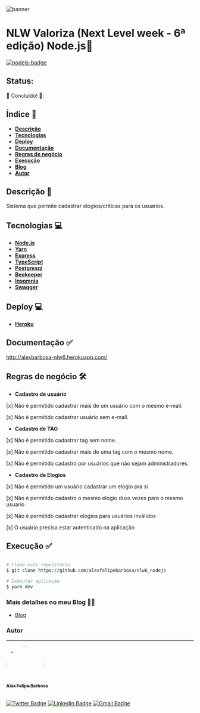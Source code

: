 ![banner](https://user-images.githubusercontent.com/61299540/123202984-020f5000-d48c-11eb-8c12-38af40aae04e.png)

# NLW Valoriza (Next Level week - 6ª edição) Node.js🚀

[![nodejs-badge][nodejs-img]][nodejs]

[nodejs-img]: https://img.shields.io/badge/Node.js-v12.18-green
[nodejs]: https://nodejs.org/en/

## Status:

🚧 Concluído! 🚧:

## Índice 📖

- **[Descrição](#descricao)**
- **[Tecnologias](#tecnologias)**
- **[Deploy](#deploy)**
- **[Documentação](#documentacao)**
- **[Regras de negócio](#regras)**
- **[Execução](#execucao)**
- **[Blog](#blog)**
- **[Autor](#Autor)**

## Descrição 📌 <a name="descricao"></a>

Sistema que permite cadastrar elogios/criticas para os usuarios.

## Tecnologias 💻 <a name="tecnologias"></a>

- **[Node.js](https://nodejs.org/en/)**
- **[Yarn](https://classic.yarnpkg.com/en/docs/install/#windows-stable)**
- **[Express](https://expressjs.com/pt-br/)**
- **[TypeScript](https://www.typescriptlang.org/)**
- **[Postgresql](https://www.postgresql.org/)**
- **[Beekeeper](https://www.beekeeperstudio.io/)**
- **[Insomnia](https://insomnia.rest/)**
- **[Swagger](https://swagger.io)**

## Deploy 💻 <a name="deploy"></a>

- **[Heroku](http://alexbarbosa-nlw6.herokuapp.com/)**

## Documentação ✅ <a name="documentacao"></a>

http://alexbarbosa-nlw6.herokuapp.com/

## Regras de negócio 🛠 <a name="regras"></a>

- **Cadastro de usuário**

[x] Não é permitido cadastrar mais de um usuário com o mesmo e-mail.

[x] Não é permitido cadastrar usuário sem e-mail.

- **Cadastro de TAG**

[x] Não é permitido cadastrar tag sem nome.

[x] Não é permitido cadastrar mais de uma tag com o mesmo nome.

[x] Não é permitido cadastro por usuários que não sejam administradores.

- **Cadastro de Elogios**

[x] Não é permitido um usuário cadastrar um elogio pra si

[x] Não é permitido cadastro o mesmo elogio duas vezes para o mesmo usuario

[x] Não é permitido cadastrar elogios para usuários inválidos

[x] O usuário precisa estar autenticado na aplicação

## Execução ✅ <a name="execucao"></a>

```bash

# Clone este repositório
$ git clone https://github.com/alexfelipebarbosa/nlw6_nodejs

# Executar aplicação
$ yarn dev
```

### Mais detalhes no meu Blog 👨‍💻 <a name="blog"></a>

- [Blog](http://www.alexbarbosa.info)

### Autor <a name="autor"></a>

---

<a href="http://www.alexbarbosa.info/">
 <img style="border-radius: 50%;" src="https://avatars3.githubusercontent.com/u/12144620?s=460&u=b9785347e44440d8a08fbbaf61a72288c05671e0&v=4" width="100px;" alt=""/>
 <br />
 <sub><b>Alex Felipe Barbosa</b></sub></a> <a href="http://www.alexbarbosa.info/" title="Blog"></a>
  
<br>[![Twitter Badge](https://img.shields.io/badge/-@alexf_barbosa-1ca0f1?style=flat-square&labelColor=1ca0f1&logo=twitter&logoColor=white&link=https://twitter.com/alexf_barbosa)](https://twitter.com/alexf_barbosa) [![Linkedin Badge](https://img.shields.io/badge/-AlexFelipeBarbosa-blue?style=flat-square&logo=Linkedin&logoColor=white&link=https://www.linkedin.com/in/alexfelipebarbosa/)](https://www.linkedin.com/in/alexfelipebarbosa/) 
[![Gmail Badge](https://img.shields.io/badge/-alex@alexbarbosa.info-c14438?style=flat-square&logo=Gmail&logoColor=white&link=mailto:alex@alexbarbosa.info)](mailto:alex@alexbarbosa.info)
